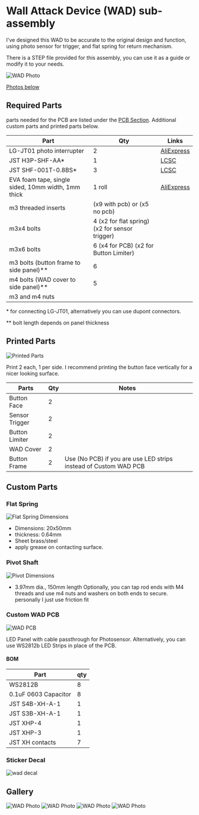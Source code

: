 # Wall Attack Device (WAD) sub-assembly

I've designed this WAD to be accurate to the original design and function, using photo sensor for trigger, and flat spring for return mechanism.

There is a STEP file provided for this assembly, you can use it as a guide or modify it to your needs.

![WAD Photo](Images/WAD-Assy.png)

[Photos below](#gallery)

## Required Parts

parts needed for the PCB are listed under the [PCB Section](#custom-wad-pcb). Additional custom parts and printed parts below.

| Part                                               | Qty                                            | Links                                                                        |
| -------------------------------------------------- | ---------------------------------------------- | ---------------------------------------------------------------------------- |
| LG-JT01 photo interrupter                          | 2                                              | [AliExpress](https://www.aliexpress.com/item/33015487463.html)               |
| JST H3P-SHF-AA\*                                   | 1                                              | [LCSC](https://www.lcsc.com/product-detail/_JST-Sales-America-_C495211.html) |
| JST SHF-001T-0.8BS\*                               | 3                                              | [LCSC](https://www.lcsc.com/product-detail/_JST-Sales-America-_C141769.html) |
| EVA foam tape, single sided, 10mm width, 1mm thick | 1 roll                                         | [AliExpress](https://www.aliexpress.com/item/1005001829983926.html)          |
| m3 threaded inserts                                | (x9 with pcb) or (x5 no pcb)                   |                                                                              |
| m3x4 bolts                                         | 4 (x2 for flat spring) (x2 for sensor trigger) |                                                                              |
| m3x6 bolts                                         | 6 (x4 for PCB) (x2 for Button Limiter)         |                                                                              |
| m3 bolts (button frame to side panel)\*\*          | 6                                              |                                                                              |
| m4 bolts (WAD cover to side panel)\*\*             | 5                                              |                                                                              |
| m3 and m4 nuts                                     |                                                |                                                                              |

\* for connecting LG-JT01, alternatively you can use dupont connectors.

\*\* bolt length depends on panel thickness

## Printed Parts

![Printed Parts](Images/Printed-parts.png)

Print 2 each, 1 per side. I recommend printing the button face vertically for a nicer looking surface.

| Parts          | Qty | Notes                                                            |
| -------------- | --- | ---------------------------------------------------------------- |
| Button Face    | 2   |                                                                  |
| Sensor Trigger | 2   |                                                                  |
| Button Limiter | 2   |                                                                  |
| WAD Cover      | 2   |                                                                  |
| Button Frame   | 2   | Use (No PCB) if you are use LED strips instead of Custom WAD PCB |

## Custom Parts

### Flat Spring

![Flat Spring Dimensions](Images/Spring%20Dimensions.png?raw=true)

- Dimensions: 20x50mm
- thickness: 0.64mm
- Sheet brass/steel
- apply grease on contacting surface.

### Pivot Shaft

![Pivot Dimensions](Images/pivot-rod.png?raw=true)

- 3.97mm dia., 150mm length
  Optionally, you can tap rod ends with M4 threads and use m4 nuts and washers on both ends to secure. personally I just use friction fit

### Custom WAD PCB

![WAD PCB](Images/WAD-PCB.png?raw=true)

LED Panel with cable passthrough for Photosensor. Alternatively, you can use WS2812b LED Strips in place of the PCB.

#### BOM

| Part                 | qty |
| -------------------- | --- |
| WS2812B              | 8   |
| 0.1uF 0603 Capacitor | 8   |
| JST S4B-XH-A-1       | 1   |
| JST S3B-XH-A-1       | 1   |
| JST XHP-4            | 1   |
| JST XHP-3            | 1   |
| JST XH contacts      | 7   |

### Sticker Decal

![wad decal](Decal/WAD-decal.png)

## Gallery

![WAD Photo](Images/WAD%201.JPG)
![WAD Photo](Images/WAD%202.JPG)
![WAD Photo](Images/WAD%203.JPG)
![WAD Photo](Images/WAD%204.JPG)
